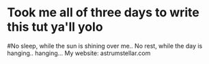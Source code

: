# Took me all of three days to write this tut ya'll yolo 
#No sleep, while the sun is shining over me.. No rest, while the day is hanging.. hanging... 
My website: astrumstellar.com

